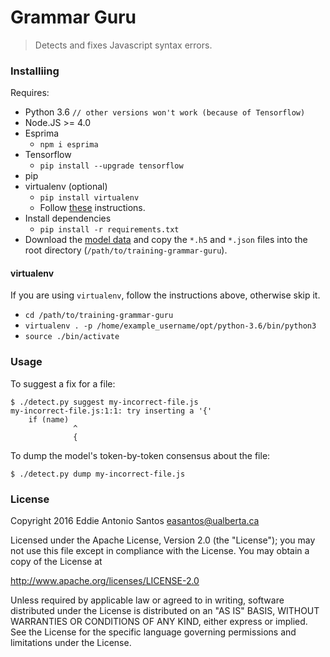 # Grammar Guru
> Detects and fixes Javascript syntax errors.

### Installiing
Requires:
  - Python 3.6 `// other versions won't work (because of Tensorflow)`
  - Node.JS >= 4.0
  - Esprima
    - `npm i esprima`
  - Tensorflow
    - `pip install --upgrade tensorflow`
  - pip
  - virtualenv (optional)
    - `pip install virtualenv`
    - Follow [these](virtualenv) instructions.
  - Install dependencies
    - `pip install -r requirements.txt`
  - Download the [model data] and copy the `*.h5` and `*.json` files into the root directory (`/path/to/training-grammar-guru`).

[model data]: https://archive.org/details/lstm-javascript-tiny

#### virtualenv
If you are using `virtualenv`, follow the instructions above, otherwise skip it.
- `cd /path/to/training-grammar-guru`
- `virtualenv . -p /home/example_username/opt/python-3.6/bin/python3`
- `source ./bin/activate`

### Usage
To suggest a fix for a file:

    $ ./detect.py suggest my-incorrect-file.js
    my-incorrect-file.js:1:1: try inserting a '{'
        if (name)
                  ^
                  {

To dump the model's token-by-token consensus about the file:

    $ ./detect.py dump my-incorrect-file.js


### License
Copyright 2016 Eddie Antonio Santos <easantos@ualberta.ca>

Licensed under the Apache License, Version 2.0 (the "License");
you may not use this file except in compliance with the License.
You may obtain a copy of the License at

<http://www.apache.org/licenses/LICENSE-2.0>

Unless required by applicable law or agreed to in writing, software
distributed under the License is distributed on an "AS IS" BASIS,
WITHOUT WARRANTIES OR CONDITIONS OF ANY KIND, either express or implied.
See the License for the specific language governing permissions and
limitations under the License.
